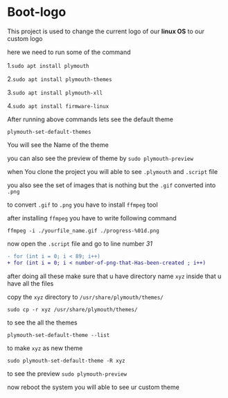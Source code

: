 # Boot-logo
This project is used to change the current logo of our **linux OS** to our custom logo

here we need to run some of the command


1.`sudo apt install plymouth`

2.`sudo apt install plymouth-themes`

3.`sudo apt install plymouth-xll`

4.`sudo apt install firmware-linux`

After running above commands lets see the default theme

`plymouth-set-default-themes`

You will see the Name of the theme

you can also see the preview of theme by
`sudo plymouth-preview`


when You clone the project you will able to see `.plymouth` and `.script` file

you also see the set of images that is nothing but the `.gif` converted into `.png`

to convert `.gif` to `.png` you have to install `ffmpeg` tool

after installing `ffmpeg` you have to write following command

`ffmpeg -i ./yourfile_name.gif ./progress-%01d.png`

now open the `.script` file and go to line number *31* 

```diff
- for (int i = 0; i < 89; i++)
+ for (int i = 0; i < number-of-png-that-Has-been-created ; i++)
```

after doing all these make sure that u have directory name `xyz` inside that u have all the files

copy the `xyz` directory to `/usr/share/plymouth/themes/`

`sudo cp -r xyz /usr/share/plymouth/themes/`

to see the all the themes 

`plymouth-set-default-theme --list`

to make `xyz` as new theme

`sudo plymouth-set-default-theme -R xyz`

to see the preview `sudo plymouth-preview`

now reboot the system you will able to see ur custom theme

